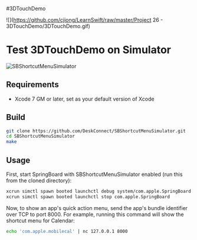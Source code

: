 #3DTouchDemo

![](https://github.com/cjiong/LearnSwift/raw/master/Project 26 - 3DTouchDemo/3DTouchDemo.gif)

# Test 3DTouchDemo on Simulator

![SBShortcutMenuSimulator](https://github.com/DeskConnect/SBShortcutMenuSimulator)

## Requirements

- Xcode 7 GM or later, set as your default version of Xcode

## Build

``` sh
git clone https://github.com/DeskConnect/SBShortcutMenuSimulator.git
cd SBShortcutMenuSimulator
make
```
## Usage

First, start SpringBoard with SBShortcutMenuSimulator enabled (run this from the cloned directory):

``` sh
xcrun simctl spawn booted launchctl debug system/com.apple.SpringBoard --environment DYLD_INSERT_LIBRARIES=$PWD/SBShortcutMenuSimulator.dylib
xcrun simctl spawn booted launchctl stop com.apple.SpringBoard
```

Now, to show an app's quick action menu, send the app's bundle identifier over TCP to port 8000. For example, running this command will show the shortcut menu for Calendar:

``` sh
echo 'com.apple.mobilecal' | nc 127.0.0.1 8000
```
